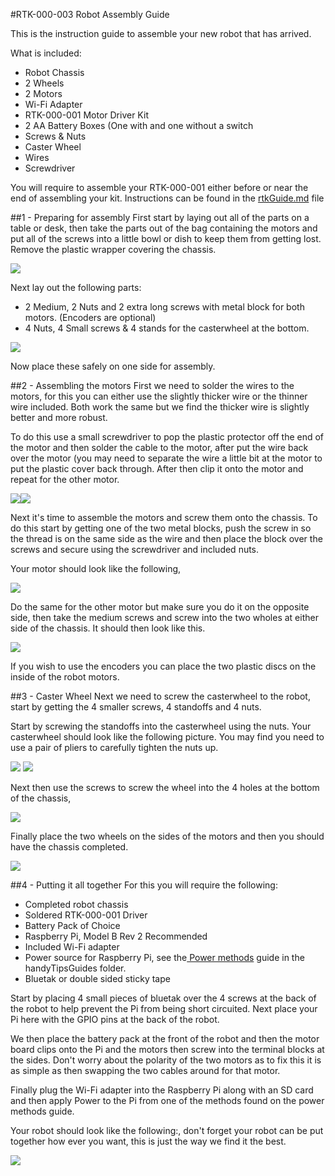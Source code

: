 #RTK-000-003 Robot Assembly Guide

This is the instruction guide to assemble your new robot that has arrived. 

What is included:

* Robot Chassis
* 2 Wheels
* 2 Motors
* Wi-Fi Adapter
* RTK-000-001 Motor Driver Kit
* 2 AA Battery Boxes (One with and one without a switch
* Screws & Nuts
* Caster Wheel
* Wires
* Screwdriver

You will require to assemble your RTK-000-001 either before or near the end of assembling your kit. Instructions can be found in the <a href="rtkGuide.md" target="_blank">rtkGuide.md</a> file

##1 - Preparing for assembly
First start by laying out all of the parts on a table or desk, then take the parts out of the bag containing the motors and put all of the screws into a little bowl or dish to keep them from getting lost. Remove the plastic wrapper covering the chassis.

<a href="" target="_blank"><img src="robotAssembly/1.JPG"/></a>

Next lay out the following parts:

* 2 Medium, 2 Nuts and 2 extra long screws with metal block for both motors. (Encoders are optional)
* 4 Nuts, 4 Small screws & 4 stands for the casterwheel at the bottom.

<a href="" target="_blank"><img src="robotAssembly/3.JPG"/></a>

Now place these safely on one side for assembly.


##2 - Assembling the motors
First we need to solder the wires to the motors, for this you can either use the slightly thicker wire or the thinner wire included. Both work the same but we find the thicker wire is slightly better and more robust.

To do this use a small screwdriver to pop the plastic protector off the end of the motor and then solder the cable to the motor, after put the wire back over the motor (you may need to separate the wire a little bit at the motor to put the plastic cover back through. After then clip it onto the motor and repeat for the other motor.

<a href="" target="_blank"><img src="robotAssembly/4.JPG"/></a><a href="" target="_blank"><img src="robotAssembly/4-1.JPG"/></a>

Next it's time to assemble the motors and screw them onto the chassis. To do this start by getting one of the two metal blocks, push the screw in so the thread is on the same side as the wire and then place the block over the screws and secure using the screwdriver and included nuts.

Your motor should look like the following,

<a href="" target="_blank"><img src="robotAssembly/4-2.JPG"/></a>

Do the same for the other motor but make sure you do it on the opposite side, then take the medium screws and screw into the two wholes at either side of the chassis. It should then look like this.

<a href="" target="_blank"><img src="robotAssembly/4-3.JPG"/></a>


If you wish to use the encoders you can place the two plastic discs on the inside of the robot motors.

##3 - Caster Wheel
Next we need to screw the casterwheel to the robot, start by getting the 4 smaller screws, 4 standoffs and 4 nuts.

Start by screwing the standoffs into the casterwheel using the nuts. Your casterwheel should look like the following picture. You may find you need to use a pair of pliers to carefully tighten the nuts up.

<a href="" target="_blank"><img src="robotAssembly/5.JPG"/></a> <a href="" target="_blank"><img src="robotAssembly/5-1.JPG"/></a>

Next then use the screws to screw the wheel into the 4 holes at the bottom of the chassis, 

<a href="" target="_blank"><img src="robotAssembly/5-2.JPG"/></a>

Finally place the two wheels on the sides of the motors and then you should have the chassis completed.

<a href="" target="_blank"><img src="robotAssembly/6.JPG"/></a>


##4 - Putting it all together
For this you will require the following:

* Completed robot chassis
* Soldered RTK-000-001 Driver
* Battery Pack of Choice
* Raspberry Pi, Model B Rev 2 Recommended
* Included Wi-Fi adapter
* Power source for Raspberry Pi, see the<a href="../handyTipsGuides/powerMethods.md" target="_blank"> Power methods</a> guide in the handyTipsGuides folder.
* Bluetak or double sided sticky tape

Start by placing 4 small pieces of bluetak over the 4 screws at the back of the robot to help prevent the Pi from being short circuited. Next place your Pi here with the GPIO pins at the back of the robot.

We then place the battery pack at the front of the robot and then the motor board clips onto the Pi and the motors then screw into the terminal blocks at the sides. Don't worry about the polarity of the two motors as to fix this it is as simple as then swapping the two cables around for that motor.

Finally plug the Wi-Fi adapter into the Raspberry Pi  along with an SD card and then apply Power to the Pi from one of the methods found on the power methods guide.

Your robot should look like the following:, don't forget your robot can be put together how ever you want, this is just the way we find it the best.

<a href="" target="_blank"><img src="robotAssembly/finalGit.JPG"/></a>

